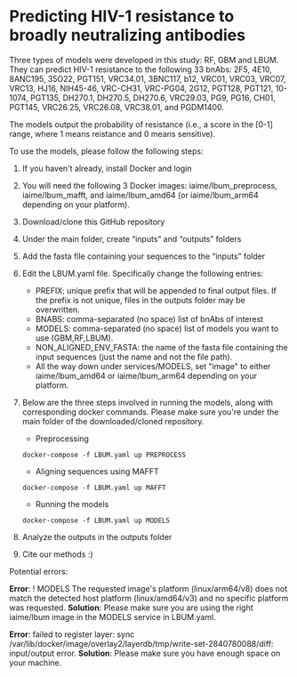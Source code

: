 # Predicting HIV-1 resistance to broadly neutralizing antibodies

Three types of models were developed in this study: RF, GBM and LBUM. They can predict HIV-1 resistance to the following 33 bnAbs: 2F5, 4E10, 8ANC195, 35O22, PGT151, VRC34.01, 3BNC117, b12, VRC01, VRC03, VRC07, VRC13, HJ16, NIH45-46, VRC-CH31, VRC-PG04, 2G12, PGT128, PGT121, 10-1074, PGT135, DH270.1, DH270.5, DH270.6, VRC29.03, PG9, PG16, CH01, PGT145, VRC26.25, VRC26.08, VRC38.01, and PGDM1400.

The models output the probability of resistance (i.e., a score in the \[0-1\] range, where 1 means reistance and 0 means sensitive). 

To use the models, please follow the following steps:

1. If you haven't already, install Docker and login

2. You will need the following 3 Docker images: iaime/lbum_preprocess, iaime/lbum_mafft, and iaime/lbum_amd64 (or iaime/lbum_arm64 depending on your platform).
  
3. Download/clone this GitHub repository

4. Under the main folder, create “inputs” and “outputs” folders

5. Add the fasta file containing your sequences to the “inputs” folder 

6. Edit the LBUM.yaml file. Specifically change the following entries:
     - PREFIX: unique prefix that will be appended to final output files. If the prefix is not unique, files in the outputs folder may be overwritten.
     - BNABS: comma-separated (no space) list of bnAbs of interest
     - MODELS: comma-separated (no space) list of models you want to use (GBM,RF,LBUM).
     - NON_ALIGNED_ENV_FASTA: the name of the fasta file containing the input sequences (just the name and not the file path).
     - All the way down under services/MODELS, set "image" to either iaime/lbum_amd64 or iaime/lbum_arm64 depending on your platform.
  
7. Below are the three steps involved in running the models, along with corresponding docker commands. Please make sure you're under the main folder of the downloaded/cloned repository.
    - Preprocessing
     ```shellscript
     docker-compose -f LBUM.yaml up PREPROCESS
     ```
    - Aligning sequences using MAFFT
     ```shellscript
     docker-compose -f LBUM.yaml up MAFFT
     ```
    - Running the models
     ```shellscript
     docker-compose -f LBUM.yaml up MODELS
     ```

8. Analyze the outputs in the outputs folder

9. Cite our methods :)

Potential errors:

  **Error**: ! MODELS The requested image's platform (linux/arm64/v8) does not match the detected host platform (linux/amd64/v3) and no specific platform was requested. **Solution**: Please make sure you are using the right iaime/lbum image in the MODELS service in LBUM.yaml.

  **Error**: failed to register layer: sync /var/lib/docker/image/overlay2/layerdb/tmp/write-set-2840780088/diff: input/output error. **Solution**: Please make sure you have enough space on your machine.
